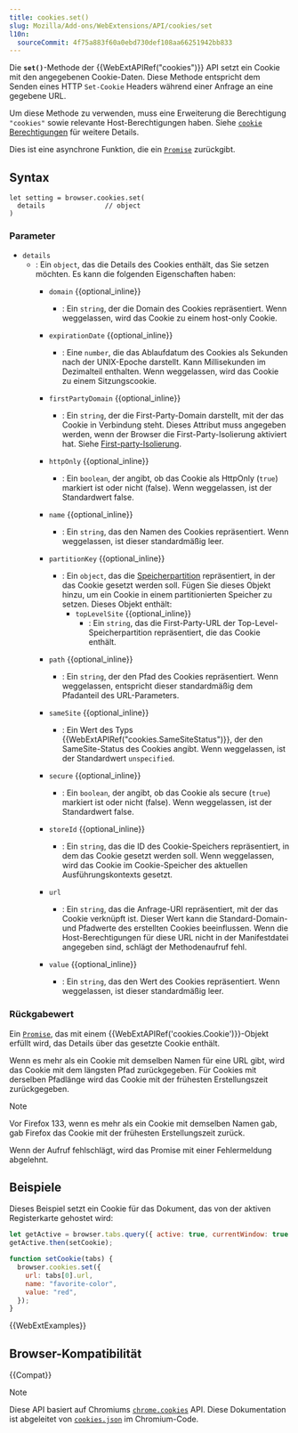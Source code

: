 ```yaml
---
title: cookies.set()
slug: Mozilla/Add-ons/WebExtensions/API/cookies/set
l10n:
  sourceCommit: 4f75a883f60a0ebd730def108aa66251942bb833
---
```


Die **`set()`**-Methode der {{WebExtAPIRef("cookies")}} API setzt ein Cookie mit den angegebenen Cookie-Daten. Diese Methode entspricht dem Senden eines HTTP `Set-Cookie` Headers während einer Anfrage an eine gegebene URL.

Um diese Methode zu verwenden, muss eine Erweiterung die Berechtigung `"cookies"` sowie relevante Host-Berechtigungen haben. Siehe [`cookie` Berechtigungen](/de/docs/Mozilla/Add-ons/WebExtensions/API/cookies#permissions) für weitere Details.

Dies ist eine asynchrone Funktion, die ein [`Promise`](/de/docs/Web/JavaScript/Reference/Global_Objects/Promise) zurückgibt.

## Syntax

```js-nolint
let setting = browser.cookies.set(
  details               // object
)
```

### Parameter

- `details`
  - : Ein `object`, das die Details des Cookies enthält, das Sie setzen möchten. Es kann die folgenden Eigenschaften haben:
    - `domain` {{optional_inline}}
      - : Ein `string`, der die Domain des Cookies repräsentiert. Wenn weggelassen, wird das Cookie zu einem host-only Cookie.
    - `expirationDate` {{optional_inline}}
      - : Eine `number`, die das Ablaufdatum des Cookies als Sekunden nach der UNIX-Epoche darstellt. Kann Millisekunden im Dezimalteil enthalten. Wenn weggelassen, wird das Cookie zu einem Sitzungscookie.
    - `firstPartyDomain` {{optional_inline}}
      - : Ein `string`, der die First-Party-Domain darstellt, mit der das Cookie in Verbindung steht. Dieses Attribut muss angegeben werden, wenn der Browser die First-Party-Isolierung aktiviert hat. Siehe [First-party-Isolierung](/de/docs/Mozilla/Add-ons/WebExtensions/API/cookies#first-party_isolation).
    - `httpOnly` {{optional_inline}}
      - : Ein `boolean`, der angibt, ob das Cookie als HttpOnly (`true`) markiert ist oder nicht (false). Wenn weggelassen, ist der Standardwert false.
    - `name` {{optional_inline}}
      - : Ein `string`, das den Namen des Cookies repräsentiert. Wenn weggelassen, ist dieser standardmäßig leer.
    - `partitionKey` {{optional_inline}}
      - : Ein `object`, das die [Speicherpartition](/de/docs/Mozilla/Add-ons/WebExtensions/API/cookies#storage_partitioning) repräsentiert, in der das Cookie gesetzt werden soll. Fügen Sie dieses Objekt hinzu, um ein Cookie in einem partitionierten Speicher zu setzen. Dieses Objekt enthält:
        - `topLevelSite` {{optional_inline}}
          - : Ein `string`, das die First-Party-URL der Top-Level-Speicherpartition repräsentiert, die das Cookie enthält.

    - `path` {{optional_inline}}
      - : Ein `string`, der den Pfad des Cookies repräsentiert. Wenn weggelassen, entspricht dieser standardmäßig dem Pfadanteil des URL-Parameters.
    - `sameSite` {{optional_inline}}
      - : Ein Wert des Typs {{WebExtAPIRef("cookies.SameSiteStatus")}}, der den SameSite-Status des Cookies angibt. Wenn weggelassen, ist der Standardwert `unspecified`.
    - `secure` {{optional_inline}}
      - : Ein `boolean`, der angibt, ob das Cookie als secure (`true`) markiert ist oder nicht (false). Wenn weggelassen, ist der Standardwert false.
    - `storeId` {{optional_inline}}
      - : Ein `string`, das die ID des Cookie-Speichers repräsentiert, in dem das Cookie gesetzt werden soll. Wenn weggelassen, wird das Cookie im Cookie-Speicher des aktuellen Ausführungskontexts gesetzt.
    - `url`
      - : Ein `string`, das die Anfrage-URI repräsentiert, mit der das Cookie verknüpft ist. Dieser Wert kann die Standard-Domain- und Pfadwerte des erstellten Cookies beeinflussen. Wenn die Host-Berechtigungen für diese URL nicht in der Manifestdatei angegeben sind, schlägt der Methodenaufruf fehl.
    - `value` {{optional_inline}}
      - : Ein `string`, das den Wert des Cookies repräsentiert. Wenn weggelassen, ist dieser standardmäßig leer.

### Rückgabewert

Ein [`Promise`](/de/docs/Web/JavaScript/Reference/Global_Objects/Promise), das mit einem {{WebExtAPIRef('cookies.Cookie')}}-Objekt erfüllt wird, das Details über das gesetzte Cookie enthält.

Wenn es mehr als ein Cookie mit demselben Namen für eine URL gibt, wird das Cookie mit dem längsten Pfad zurückgegeben. Für Cookies mit derselben Pfadlänge wird das Cookie mit der frühesten Erstellungszeit zurückgegeben.

> [!NOTE]
> Vor Firefox 133, wenn es mehr als ein Cookie mit demselben Namen gab, gab Firefox das Cookie mit der frühesten Erstellungszeit zurück.

Wenn der Aufruf fehlschlägt, wird das Promise mit einer Fehlermeldung abgelehnt.

## Beispiele

Dieses Beispiel setzt ein Cookie für das Dokument, das von der aktiven Registerkarte gehostet wird:

```js
let getActive = browser.tabs.query({ active: true, currentWindow: true });
getActive.then(setCookie);

function setCookie(tabs) {
  browser.cookies.set({
    url: tabs[0].url,
    name: "favorite-color",
    value: "red",
  });
}
```

{{WebExtExamples}}

## Browser-Kompatibilität

{{Compat}}

> [!NOTE]
> Diese API basiert auf Chromiums [`chrome.cookies`](https://developer.chrome.com/docs/extensions/reference/api/cookies#method-set) API. Diese Dokumentation ist abgeleitet von [`cookies.json`](https://chromium.googlesource.com/chromium/src/+/master/chrome/common/extensions/api/cookies.json) im Chromium-Code.
